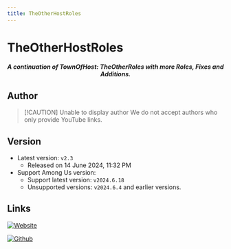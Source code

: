 ```yaml
---
title: TheOtherHostRoles
---
```

# TheOtherHostRoles

<div align="center">
<h5>A continuation of TownOfHost: TheOtherRoles with more Roles, Fixes and Additions.</h5>
</div>

<!--<script setup>
import { VPTeamMembers } from 'vitepress/theme'
const members = [
  {
    avatar: '/Image/Moe.png',
    name: 'Moe',
    title: '开发者',
    links: [
      { icon: 'github', link: 'https://github.com/0xDrMoe' },
      { icon: 'x', link: 'https://x.com/0xDrMoe'}
    ]
  }
]
</script>-->

## Author

<!--div align="center">
<VPTeamMembers size="small" :members="members" />
</div>-->
> [!CAUTION] Unable to display author
> We do not accept authors who only provide YouTube links.
## Version
- Latest version: `v2.3`
  - Released on 14 June 2024, 11:32 PM
- Support Among Us version:
    - Support latest version: `v2024.6.18`
    - Unsupported versions: `v2024.6.4` and earlier versions.
## Links
[![Website](https://badgen.net/badge/Web/Site/3AA675)](https://tohre.dev)

[![Github](https://badgen.net/badge/Github/Repository/github?icon=github)](https://github.com/0xDrMoe/TownofHost-Enhanced)